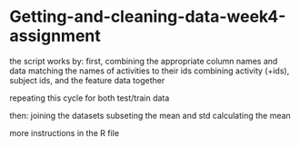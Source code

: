 # Getting-and-cleaning-data-week4-assignment

the script works by:
first, combining the appropriate column names and data
matching the names of activities to their ids
combining activity (+ids), subject ids, and the feature data together

repeating this cycle for both test/train data

then:
joining the datasets
subseting the mean and std
calculating the mean

more instructions in the R file
